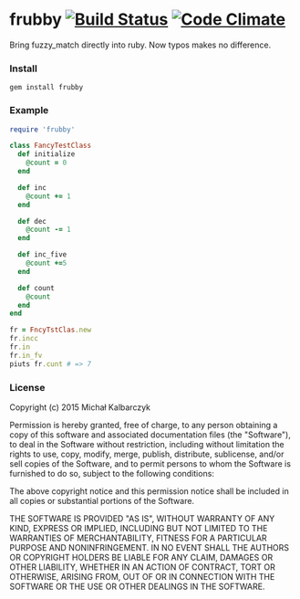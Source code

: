 # frubby [![Build Status](https://travis-ci.org/fazibear/frubby.svg?branch=master)](https://travis-ci.org/fazibear/frubby) [![Code Climate](https://codeclimate.com/github/fazibear/frubby/badges/gpa.svg)](https://codeclimate.com/github/fazibear/frubby)
Bring fuzzy_match directly into ruby. Now typos makes no difference.

### Install

```
gem install frubby
```

### Example

```ruby
require 'frubby'

class FancyTestClass
  def initialize
    @count = 0
  end

  def inc
    @count += 1
  end

  def dec
    @count -= 1
  end

  def inc_five
    @count +=5
  end

  def count
    @count
  end
end

fr = FncyTstClas.new
fr.incc
fr.in
fr.in_fv
piuts fr.cunt # => 7
```

### License

Copyright (c) 2015 Michał Kalbarczyk

Permission is hereby granted, free of charge, to any person obtaining a copy of this software and associated documentation files (the "Software"), to deal in the Software without restriction, including without limitation the rights to use, copy, modify, merge, publish, distribute, sublicense, and/or sell copies of the Software, and to permit persons to whom the Software is furnished to do so, subject to the following conditions:

The above copyright notice and this permission notice shall be included in all copies or substantial portions of the Software.

THE SOFTWARE IS PROVIDED "AS IS", WITHOUT WARRANTY OF ANY KIND, EXPRESS OR IMPLIED, INCLUDING BUT NOT LIMITED TO THE WARRANTIES OF MERCHANTABILITY, FITNESS FOR A PARTICULAR PURPOSE AND NONINFRINGEMENT. IN NO EVENT SHALL THE AUTHORS OR COPYRIGHT HOLDERS BE LIABLE FOR ANY CLAIM, DAMAGES OR OTHER LIABILITY, WHETHER IN AN ACTION OF CONTRACT, TORT OR OTHERWISE, ARISING FROM, OUT OF OR IN CONNECTION WITH THE SOFTWARE OR THE USE OR OTHER DEALINGS IN THE SOFTWARE.
